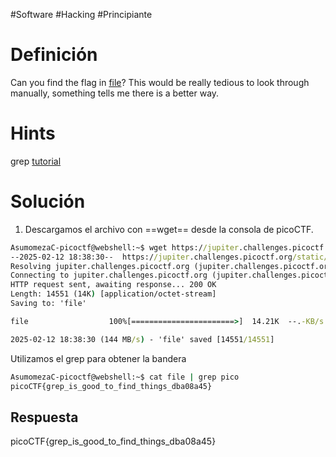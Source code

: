 #Software #Hacking #Principiante
# Definición

Can you find the flag in [file](https://jupiter.challenges.picoctf.org/static/495d43ee4a2b9f345a4307d053b4d88d/file)? This would be really tedious to look through manually, something tells me there is a better way.
# Hints
grep [tutorial](https://ryanstutorials.net/linuxtutorial/grep.php)
# Solución
1. Descargamos el archivo con ==wget== desde la consola de picoCTF.
```cmd
AsumomezaC-picoctf@webshell:~$ wget https://jupiter.challenges.picoctf.org/static/495d43ee4a2b9f345a4307d053b4d88d/file
--2025-02-12 18:38:30--  https://jupiter.challenges.picoctf.org/static/495d43ee4a2b9f345a4307d053b4d88d/file
Resolving jupiter.challenges.picoctf.org (jupiter.challenges.picoctf.org)... 3.131.60.8
Connecting to jupiter.challenges.picoctf.org (jupiter.challenges.picoctf.org)|3.131.60.8|:443... connected.
HTTP request sent, awaiting response... 200 OK
Length: 14551 (14K) [application/octet-stream]
Saving to: 'file'

file                  100%[=======================>]  14.21K  --.-KB/s    in 0s      

2025-02-12 18:38:30 (144 MB/s) - 'file' saved [14551/14551]
```

Utilizamos el grep para obtener la bandera
```cmd
AsumomezaC-picoctf@webshell:~$ cat file | grep pico
picoCTF{grep_is_good_to_find_things_dba08a45}
```

## Respuesta
picoCTF{grep_is_good_to_find_things_dba08a45}